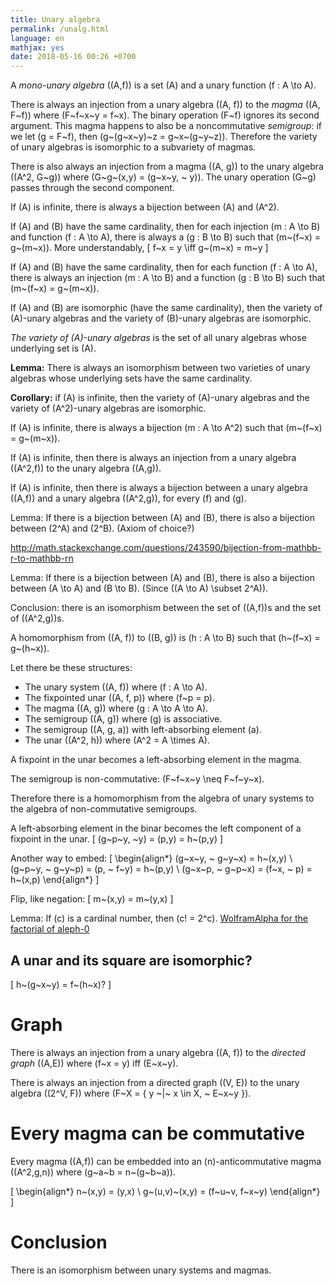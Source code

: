 ```yaml
---
title: Unary algebra
permalink: /unalg.html
language: en
mathjax: yes
date: 2018-05-16 00:26 +0700
---
```


A *mono-unary algebra* \((A,f)\) is a set \(A\) and a unary function \(f : A \to A\).

There is always an injection from a unary algebra \((A, f)\)
to the *magma* \((A, F~f)\)
where \(F~f~x~y = f~x\).
The binary operation \(F~f\) ignores its second argument.
This magma happens to also be a noncommutative *semigroup*:
if we let \(g = F~f\), then \(g~(g~x~y)~z = g~x~(g~y~z)\).
Therefore the variety of unary algebras is isomorphic
to a subvariety of magmas.

There is also always an injection from a magma \((A, g)\)
to the unary algebra \((A^2, G~g)\)
where \(G~g~(x,y) = (g~x~y, ~ y)\).
The unary operation \(G~g\) passes through the second component.

If \(A\) is infinite,
there is always a bijection between \(A\) and \(A^2\).

If \(A\) and \(B\) have the same cardinality,
then for each injection \(m : A \to B\) and function \(f : A \to A\),
there is always a \(g : B \to B\) such that \(m~(f~x) = g~(m~x)\).
More understandably,
\[
f~x = y \iff g~(m~x) = m~y
\]

If \(A\) and \(B\) have the same cardinality,
then for each function \(f : A \to A\),
there is always an injection \(m : A \to B\)
and a function \(g : B \to B\) such that \(m~(f~x) = g~(m~x)\).

If \(A\) and \(B\) are isomorphic (have the same cardinality),
then the variety of \(A\)-unary algebras and the variety of \(B\)-unary algebras are isomorphic.

*The variety of \(A\)-unary algebras*
is the set of all unary algebras whose underlying set is \(A\).

**Lemma:** There is always an isomorphism between two varieties of unary algebras
whose underlying sets have the same cardinality.

**Corollary:** if \(A\) is infinite, then the variety of \(A\)-unary algebras
and the variety of \(A^2\)-unary algebras are isomorphic.

If \(A\) is infinite,
there is always a bijection \(m : A \to A^2\)
such that \(m~(f~x) = g~(m~x)\).

If \(A\) is infinite,
then there is always an injection from a unary algebra \((A^2,f)\)
to the unary algebra \((A,g)\).

If \(A\) is infinite,
then there is always a bijection between
a unary algebra \((A,f)\) and a unary algebra \((A^2,g)\),
for every \(f\) and \(g\).

Lemma: If there is a bijection between \(A\) and \(B\),
there is also a bijection between \(2^A\) and \(2^B\).
(Axiom of choice?)

http://math.stackexchange.com/questions/243590/bijection-from-mathbb-r-to-mathbb-rn

Lemma: If there is a bijection between \(A\) and \(B\),
there is also a bijection between \(A \to A\) and \(B \to B\).
(Since \((A \to A) \subset 2^A\)).

Conclusion: there is an isomorphism between the set of \((A,f)\)s and the set of \((A^2,g)\)s.

A homomorphism from \((A, f)\) to \((B, g)\) is \(h : A \to B\) such that
\(h~(f~x) = g~(h~x)\).

Let there be these structures:

* The unary system \((A, f)\) where \(f : A \to A\).
* The fixpointed unar \((A, f, p)\) where \(f~p = p\).
* The magma \((A, g)\) where \(g : A \to A \to A\).
* The semigroup \((A, g)\) where \(g\) is associative.
* The semigroup \((A, g, a)\) with left-absorbing element \(a\).
* The unar \((A^2, h)\) where \(A^2 = A \times A\).

A fixpoint in the unar becomes a left-absorbing element in the magma.

The semigroup is non-commutative: \(F~f~x~y \neq F~f~y~x\).

Therefore there is a homomorphism from
the algebra of unary systems to the algebra of non-commutative semigroups.

A left-absorbing element in the binar becomes
the left component of a fixpoint in the unar.
\[
(g~p~y, ~y) = (p,y) = h~(p,y)
\]

Another way to embed:
\[
\begin{align*}
(g~x~y, ~ g~y~x) = h~(x,y)
\\ (g~p~y, ~ g~y~p) = (p, ~ f~y) = h~(p,y)
\\ (g~x~p, ~ g~p~x) = (f~x, ~ p) = h~(x,p)
\end{align*}
\]

Flip, like negation:
\[
m~(x,y) = m~(y,x)
\]

Lemma: If \(c\) is a cardinal number, then \(c! = 2^c\).
[WolframAlpha for the factorial of aleph-0](https://www.wolframalpha.com/input/?i=aleph+0+factorial)

## A unar and its square are isomorphic?

\[
h~(g~x~y) = f~(h~x)?
\]

# Graph

There is always an injection from a unary algebra \((A, f)\)
to the *directed graph* \((A,E)\) where \(f~x = y\) iff \(E~x~y\).

There is always an injection from a directed graph \((V, E)\)
to the unary algebra \((2^V, F)\) where \(F~X = \{ y ~|~ x \in X, ~ E~x~y \}\).

# Every magma can be commutative

Every magma \((A,f)\) can be embedded into an \(n\)-anticommutative magma \((A^2,g,n)\)
where \(g~a~b = n~(g~b~a)\).

\[
\begin{align*}
n~(x,y) = (y,x)
\\ g~(u,v)~(x,y) = (f~u~v, f~x~y)
\end{align*}
\]

# Conclusion

There is an isomorphism between unary systems and magmas.
